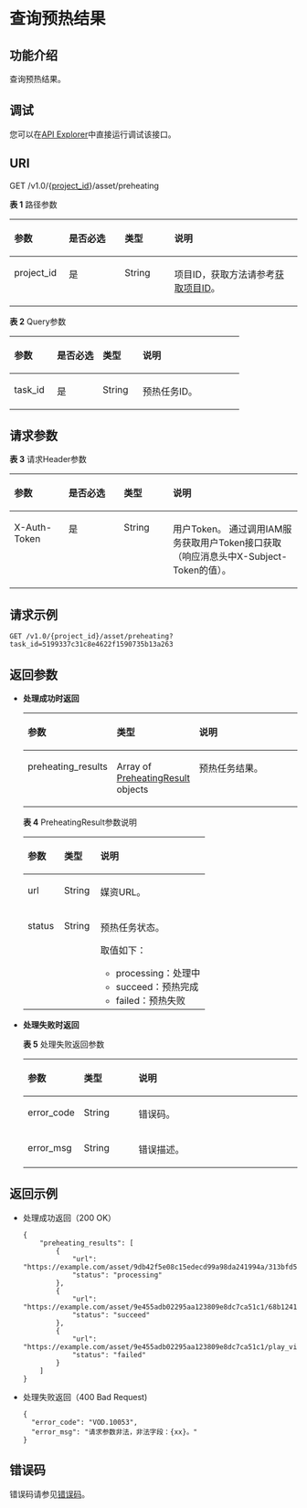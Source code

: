 # 查询预热结果<a name="vod_04_0120"></a>

## 功能介绍<a name="zh-cn_topic_0128109934_zh-cn_topic_0127930933_section114814192538"></a>

查询预热结果。

## 调试<a name="section811110323214"></a>

您可以在[API Explorer](https://apiexplorer.developer.huaweicloud.com/apiexplorer/doc?product=VOD&api=ShowPreheatingAsset)中直接运行调试该接口。

## URI<a name="zh-cn_topic_0128109934_zh-cn_topic_0127930933_section5241024145313"></a>

GET /v1.0/\{[project\_id](获取项目ID.md)\}/asset/preheating

**表 1**  路径参数

<a name="table6869913124919"></a>
<table><thead align="left"><tr id="vod_04_0196_row58691013184917"><th class="cellrowborder" valign="top" width="18.98%" id="mcps1.2.5.1.1"><p id="vod_04_0196_p18869171324920"><a name="vod_04_0196_p18869171324920"></a><a name="vod_04_0196_p18869171324920"></a>参数</p>
</th>
<th class="cellrowborder" valign="top" width="19.400000000000002%" id="mcps1.2.5.1.2"><p id="vod_04_0196_p16174217193312"><a name="vod_04_0196_p16174217193312"></a><a name="vod_04_0196_p16174217193312"></a>是否必选</p>
</th>
<th class="cellrowborder" valign="top" width="17.299999999999997%" id="mcps1.2.5.1.3"><p id="vod_04_0196_p1386920134497"><a name="vod_04_0196_p1386920134497"></a><a name="vod_04_0196_p1386920134497"></a>类型</p>
</th>
<th class="cellrowborder" valign="top" width="44.32%" id="mcps1.2.5.1.4"><p id="vod_04_0196_p1386931394910"><a name="vod_04_0196_p1386931394910"></a><a name="vod_04_0196_p1386931394910"></a>说明</p>
</th>
</tr>
</thead>
<tbody><tr id="vod_04_0196_row1586931374911"><td class="cellrowborder" valign="top" width="18.98%" headers="mcps1.2.5.1.1 "><p id="vod_04_0196_p14253192105011"><a name="vod_04_0196_p14253192105011"></a><a name="vod_04_0196_p14253192105011"></a>project_id</p>
</td>
<td class="cellrowborder" valign="top" width="19.400000000000002%" headers="mcps1.2.5.1.2 "><p id="vod_04_0196_p18172181763318"><a name="vod_04_0196_p18172181763318"></a><a name="vod_04_0196_p18172181763318"></a>是</p>
</td>
<td class="cellrowborder" valign="top" width="17.299999999999997%" headers="mcps1.2.5.1.3 "><p id="vod_04_0196_p62548235018"><a name="vod_04_0196_p62548235018"></a><a name="vod_04_0196_p62548235018"></a>String</p>
</td>
<td class="cellrowborder" valign="top" width="44.32%" headers="mcps1.2.5.1.4 "><p id="vod_04_0196_p0254323500"><a name="vod_04_0196_p0254323500"></a><a name="vod_04_0196_p0254323500"></a>项目ID，获取方法请参考<a href="https://support.huaweicloud.com/usermanual-vod/vod_01_0058.html" target="_blank" rel="noopener noreferrer">获取项目ID</a>。</p>
</td>
</tr>
</tbody>
</table>

**表 2**  Query参数

<a name="zh-cn_topic_0128109934_zh-cn_topic_0127930933_table18439181610496"></a>
<table><thead align="left"><tr id="zh-cn_topic_0128109934_zh-cn_topic_0127930933_row5495111611492"><th class="cellrowborder" valign="top" width="18.68%" id="mcps1.2.5.1.1"><p id="zh-cn_topic_0128109934_zh-cn_topic_0127930933_p6495151619496"><a name="zh-cn_topic_0128109934_zh-cn_topic_0127930933_p6495151619496"></a><a name="zh-cn_topic_0128109934_zh-cn_topic_0127930933_p6495151619496"></a>参数</p>
</th>
<th class="cellrowborder" valign="top" width="19.919999999999998%" id="mcps1.2.5.1.2"><p id="p102791491625"><a name="p102791491625"></a><a name="p102791491625"></a>是否必选</p>
</th>
<th class="cellrowborder" valign="top" width="17.41%" id="mcps1.2.5.1.3"><p id="zh-cn_topic_0128109934_zh-cn_topic_0127930933_p8495916194915"><a name="zh-cn_topic_0128109934_zh-cn_topic_0127930933_p8495916194915"></a><a name="zh-cn_topic_0128109934_zh-cn_topic_0127930933_p8495916194915"></a>类型</p>
</th>
<th class="cellrowborder" valign="top" width="43.99%" id="mcps1.2.5.1.4"><p id="zh-cn_topic_0128109934_zh-cn_topic_0127930933_p1849551604912"><a name="zh-cn_topic_0128109934_zh-cn_topic_0127930933_p1849551604912"></a><a name="zh-cn_topic_0128109934_zh-cn_topic_0127930933_p1849551604912"></a>说明</p>
</th>
</tr>
</thead>
<tbody><tr id="zh-cn_topic_0128109934_zh-cn_topic_0127930933_row3495151634915"><td class="cellrowborder" valign="top" width="18.68%" headers="mcps1.2.5.1.1 "><p id="zh-cn_topic_0128109934_zh-cn_topic_0127930933_p94953169491"><a name="zh-cn_topic_0128109934_zh-cn_topic_0127930933_p94953169491"></a><a name="zh-cn_topic_0128109934_zh-cn_topic_0127930933_p94953169491"></a>task_id</p>
</td>
<td class="cellrowborder" valign="top" width="19.919999999999998%" headers="mcps1.2.5.1.2 "><p id="p527714915212"><a name="p527714915212"></a><a name="p527714915212"></a>是</p>
</td>
<td class="cellrowborder" valign="top" width="17.41%" headers="mcps1.2.5.1.3 "><p id="zh-cn_topic_0128109934_zh-cn_topic_0127930933_p1249516167492"><a name="zh-cn_topic_0128109934_zh-cn_topic_0127930933_p1249516167492"></a><a name="zh-cn_topic_0128109934_zh-cn_topic_0127930933_p1249516167492"></a>String</p>
</td>
<td class="cellrowborder" valign="top" width="43.99%" headers="mcps1.2.5.1.4 "><p id="zh-cn_topic_0128109934_zh-cn_topic_0127930933_p174951916144919"><a name="zh-cn_topic_0128109934_zh-cn_topic_0127930933_p174951916144919"></a><a name="zh-cn_topic_0128109934_zh-cn_topic_0127930933_p174951916144919"></a>预热任务ID。</p>
</td>
</tr>
</tbody>
</table>

## 请求参数<a name="zh-cn_topic_0128109934_zh-cn_topic_0127930933_section7297229175319"></a>

**表 3**  请求Header参数

<a name="HeaderParameter"></a>
<table><thead align="left"><tr id="vod_04_0196_row1359311223199"><th class="cellrowborder" valign="top" width="18.89%" id="mcps1.2.5.1.1"><p id="vod_04_0196_p959302213191"><a name="vod_04_0196_p959302213191"></a><a name="vod_04_0196_p959302213191"></a>参数</p>
</th>
<th class="cellrowborder" valign="top" width="19.23%" id="mcps1.2.5.1.2"><p id="vod_04_0196_p10968335203313"><a name="vod_04_0196_p10968335203313"></a><a name="vod_04_0196_p10968335203313"></a>是否必选</p>
</th>
<th class="cellrowborder" valign="top" width="17.04%" id="mcps1.2.5.1.3"><p id="vod_04_0196_p6594132291914"><a name="vod_04_0196_p6594132291914"></a><a name="vod_04_0196_p6594132291914"></a>类型</p>
</th>
<th class="cellrowborder" valign="top" width="44.84%" id="mcps1.2.5.1.4"><p id="vod_04_0196_p1659492213198"><a name="vod_04_0196_p1659492213198"></a><a name="vod_04_0196_p1659492213198"></a>说明</p>
</th>
</tr>
</thead>
<tbody><tr id="vod_04_0196_row5593132218192"><td class="cellrowborder" valign="top" width="18.89%" headers="mcps1.2.5.1.1 "><p id="vod_04_0196_p959417226199"><a name="vod_04_0196_p959417226199"></a><a name="vod_04_0196_p959417226199"></a>X-Auth-Token</p>
</td>
<td class="cellrowborder" valign="top" width="19.23%" headers="mcps1.2.5.1.2 "><p id="vod_04_0196_p189688351336"><a name="vod_04_0196_p189688351336"></a><a name="vod_04_0196_p189688351336"></a>是</p>
</td>
<td class="cellrowborder" valign="top" width="17.04%" headers="mcps1.2.5.1.3 "><p id="vod_04_0196_p5594132231911"><a name="vod_04_0196_p5594132231911"></a><a name="vod_04_0196_p5594132231911"></a>String</p>
</td>
<td class="cellrowborder" valign="top" width="44.84%" headers="mcps1.2.5.1.4 "><p id="vod_04_0196_p1159416229196"><a name="vod_04_0196_p1159416229196"></a><a name="vod_04_0196_p1159416229196"></a>用户Token。 通过调用IAM服务获取用户Token接口获取（响应消息头中X-Subject-Token的值）。</p>
</td>
</tr>
</tbody>
</table>

## 请求示例<a name="zh-cn_topic_0128109934_zh-cn_topic_0127930933_section1249493515311"></a>

```
GET /v1.0/{project_id}/asset/preheating?task_id=5199337c31c8e4622f1590735b13a263
```

## 返回参数<a name="zh-cn_topic_0128109934_zh-cn_topic_0127930933_section162761640105314"></a>

-   **处理成功时返回**

    <a name="zh-cn_topic_0128109934_zh-cn_topic_0127930933_table115047175010"></a>
    <table><thead align="left"><tr id="zh-cn_topic_0128109934_zh-cn_topic_0127930933_row1210514755015"><th class="cellrowborder" valign="top" width="20.04%" id="mcps1.1.4.1.1"><p id="zh-cn_topic_0128109934_zh-cn_topic_0127930933_p810512477506"><a name="zh-cn_topic_0128109934_zh-cn_topic_0127930933_p810512477506"></a><a name="zh-cn_topic_0128109934_zh-cn_topic_0127930933_p810512477506"></a>参数</p>
    </th>
    <th class="cellrowborder" valign="top" width="19.96%" id="mcps1.1.4.1.2"><p id="zh-cn_topic_0128109934_zh-cn_topic_0127930933_p20105547155019"><a name="zh-cn_topic_0128109934_zh-cn_topic_0127930933_p20105547155019"></a><a name="zh-cn_topic_0128109934_zh-cn_topic_0127930933_p20105547155019"></a>类型</p>
    </th>
    <th class="cellrowborder" valign="top" width="60%" id="mcps1.1.4.1.3"><p id="zh-cn_topic_0128109934_zh-cn_topic_0127930933_p14105154775016"><a name="zh-cn_topic_0128109934_zh-cn_topic_0127930933_p14105154775016"></a><a name="zh-cn_topic_0128109934_zh-cn_topic_0127930933_p14105154775016"></a>说明</p>
    </th>
    </tr>
    </thead>
    <tbody><tr id="zh-cn_topic_0128109934_zh-cn_topic_0127930933_row1210624745013"><td class="cellrowborder" valign="top" width="20.04%" headers="mcps1.1.4.1.1 "><p id="p1734195034515"><a name="p1734195034515"></a><a name="p1734195034515"></a>preheating_results</p>
    </td>
    <td class="cellrowborder" valign="top" width="19.96%" headers="mcps1.1.4.1.2 "><p id="p2034250174510"><a name="p2034250174510"></a><a name="p2034250174510"></a>Array of <a href="#table278712410477">PreheatingResult </a>objects</p>
    </td>
    <td class="cellrowborder" valign="top" width="60%" headers="mcps1.1.4.1.3 "><p id="p1434650184516"><a name="p1434650184516"></a><a name="p1434650184516"></a>预热任务结果。</p>
    </td>
    </tr>
    </tbody>
    </table>

    **表 4**  PreheatingResult参数说明

    <a name="table278712410477"></a>
    <table><thead align="left"><tr id="row10787164184712"><th class="cellrowborder" valign="top" width="20%" id="mcps1.2.4.1.1"><p id="p197872454717"><a name="p197872454717"></a><a name="p197872454717"></a>参数</p>
    </th>
    <th class="cellrowborder" valign="top" width="20%" id="mcps1.2.4.1.2"><p id="p1478794174713"><a name="p1478794174713"></a><a name="p1478794174713"></a>类型</p>
    </th>
    <th class="cellrowborder" valign="top" width="60%" id="mcps1.2.4.1.3"><p id="p480214464717"><a name="p480214464717"></a><a name="p480214464717"></a>说明</p>
    </th>
    </tr>
    </thead>
    <tbody><tr id="row198021945473"><td class="cellrowborder" valign="top" width="20%" headers="mcps1.2.4.1.1 "><p id="p128839734815"><a name="p128839734815"></a><a name="p128839734815"></a>url</p>
    </td>
    <td class="cellrowborder" valign="top" width="20%" headers="mcps1.2.4.1.2 "><p id="p780532484817"><a name="p780532484817"></a><a name="p780532484817"></a>String</p>
    </td>
    <td class="cellrowborder" valign="top" width="60%" headers="mcps1.2.4.1.3 "><p id="p16900518104814"><a name="p16900518104814"></a><a name="p16900518104814"></a>媒资URL。</p>
    </td>
    </tr>
    <tr id="row13978278475"><td class="cellrowborder" valign="top" width="20%" headers="mcps1.2.4.1.1 "><p id="p138833718486"><a name="p138833718486"></a><a name="p138833718486"></a>status</p>
    </td>
    <td class="cellrowborder" valign="top" width="20%" headers="mcps1.2.4.1.2 "><p id="p7805224124810"><a name="p7805224124810"></a><a name="p7805224124810"></a>String</p>
    </td>
    <td class="cellrowborder" valign="top" width="60%" headers="mcps1.2.4.1.3 "><p id="p443611141"><a name="p443611141"></a><a name="p443611141"></a>预热任务状态。</p>
    <p id="p45591957111315"><a name="p45591957111315"></a><a name="p45591957111315"></a>取值如下：</p>
    <a name="ul2676239105617"></a><a name="ul2676239105617"></a><ul id="ul2676239105617"><li>processing：处理中</li><li>succeed：预热完成</li><li>failed：预热失败</li></ul>
    </td>
    </tr>
    </tbody>
    </table>

-   **处理失败时返回**

    **表 5**  处理失败返回参数

    <a name="zh-cn_topic_0128109936_zh-cn_topic_0127939729_table34234904"></a>
    <table><thead align="left"><tr id="zh-cn_topic_0128109936_zh-cn_topic_0127939729_row27834629"><th class="cellrowborder" valign="top" width="20%" id="mcps1.2.4.1.1"><p id="zh-cn_topic_0128109936_zh-cn_topic_0127939729_p40012458"><a name="zh-cn_topic_0128109936_zh-cn_topic_0127939729_p40012458"></a><a name="zh-cn_topic_0128109936_zh-cn_topic_0127939729_p40012458"></a>参数</p>
    </th>
    <th class="cellrowborder" valign="top" width="20%" id="mcps1.2.4.1.2"><p id="zh-cn_topic_0128109936_zh-cn_topic_0127939729_p58974254"><a name="zh-cn_topic_0128109936_zh-cn_topic_0127939729_p58974254"></a><a name="zh-cn_topic_0128109936_zh-cn_topic_0127939729_p58974254"></a>类型</p>
    </th>
    <th class="cellrowborder" valign="top" width="60%" id="mcps1.2.4.1.3"><p id="zh-cn_topic_0128109936_zh-cn_topic_0127939729_p19783680"><a name="zh-cn_topic_0128109936_zh-cn_topic_0127939729_p19783680"></a><a name="zh-cn_topic_0128109936_zh-cn_topic_0127939729_p19783680"></a>说明</p>
    </th>
    </tr>
    </thead>
    <tbody><tr id="zh-cn_topic_0128109936_zh-cn_topic_0127939729_row27914196"><td class="cellrowborder" valign="top" width="20%" headers="mcps1.2.4.1.1 "><p id="zh-cn_topic_0128109936_zh-cn_topic_0127939729_p46457383"><a name="zh-cn_topic_0128109936_zh-cn_topic_0127939729_p46457383"></a><a name="zh-cn_topic_0128109936_zh-cn_topic_0127939729_p46457383"></a>error_code</p>
    </td>
    <td class="cellrowborder" valign="top" width="20%" headers="mcps1.2.4.1.2 "><p id="zh-cn_topic_0128109936_zh-cn_topic_0127939729_p65539374"><a name="zh-cn_topic_0128109936_zh-cn_topic_0127939729_p65539374"></a><a name="zh-cn_topic_0128109936_zh-cn_topic_0127939729_p65539374"></a>String</p>
    </td>
    <td class="cellrowborder" valign="top" width="60%" headers="mcps1.2.4.1.3 "><p id="zh-cn_topic_0128109936_zh-cn_topic_0127939729_p4951650"><a name="zh-cn_topic_0128109936_zh-cn_topic_0127939729_p4951650"></a><a name="zh-cn_topic_0128109936_zh-cn_topic_0127939729_p4951650"></a>错误码。</p>
    </td>
    </tr>
    <tr id="zh-cn_topic_0128109936_zh-cn_topic_0127939729_row553045"><td class="cellrowborder" valign="top" width="20%" headers="mcps1.2.4.1.1 "><p id="zh-cn_topic_0128109936_zh-cn_topic_0127939729_p44796718"><a name="zh-cn_topic_0128109936_zh-cn_topic_0127939729_p44796718"></a><a name="zh-cn_topic_0128109936_zh-cn_topic_0127939729_p44796718"></a>error_msg</p>
    </td>
    <td class="cellrowborder" valign="top" width="20%" headers="mcps1.2.4.1.2 "><p id="zh-cn_topic_0128109936_zh-cn_topic_0127939729_p41555045"><a name="zh-cn_topic_0128109936_zh-cn_topic_0127939729_p41555045"></a><a name="zh-cn_topic_0128109936_zh-cn_topic_0127939729_p41555045"></a>String</p>
    </td>
    <td class="cellrowborder" valign="top" width="60%" headers="mcps1.2.4.1.3 "><p id="zh-cn_topic_0128109936_zh-cn_topic_0127939729_p4655547"><a name="zh-cn_topic_0128109936_zh-cn_topic_0127939729_p4655547"></a><a name="zh-cn_topic_0128109936_zh-cn_topic_0127939729_p4655547"></a>错误描述。</p>
    </td>
    </tr>
    </tbody>
    </table>


## 返回示例<a name="zh-cn_topic_0128109934_zh-cn_topic_0127930933_section1164111461532"></a>

-   处理成功返回（200 OK）

    ```
    {
    	"preheating_results": [
    		{
    			"url": "https://example.com/asset/9db42f5e08c15edecd99a98da241994a/313bfd52a75f95ff48e8bf02eca2ab20.flv",
    			"status": "processing"
    		},
    		{
    			"url": "https://example.com/asset/9e455adb02295aa123809e8dc7ca51c1/68b1241af3bf58bcde9914626e07f5af.mp4",
    			"status": "succeed"
    		},
    		{
    			"url": "https://example.com/asset/9e455adb02295aa123809e8dc7ca51c1/play_video/68b1241af3bf58bcde9914626e07f5af_H.264_480X270_HEAACV1_300.mp4",
    			"status": "failed"
    		}
    	]
    }
    ```

-   处理失败返回（400 Bad Request\)

    ```
    {
      "error_code": "VOD.10053",
      "error_msg": "请求参数非法，非法字段：{xx}。"
    }
    ```


## 错误码<a name="section569214377267"></a>

错误码请参见[错误码](错误码.md)。

